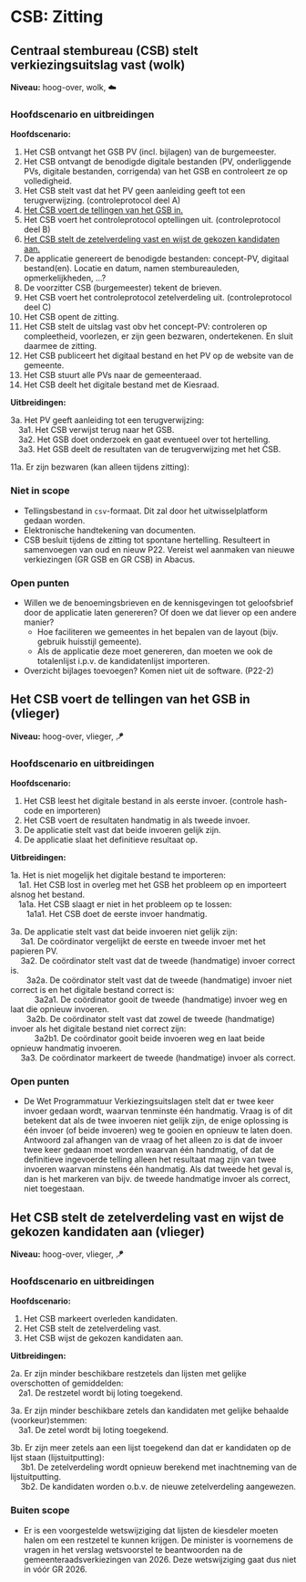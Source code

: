 # CSB: Zitting

## Centraal stembureau (CSB) stelt verkiezingsuitslag vast (wolk)

__Niveau:__ hoog-over, wolk, ☁️

### Hoofdscenario en uitbreidingen

__Hoofdscenario:__  

1. Het CSB ontvangt het GSB PV (incl. bijlagen) van de burgemeester.
2. Het CSB ontvangt de benodigde digitale bestanden (PV, onderliggende PVs, digitale bestanden, corrigenda) van het GSB en controleert ze op volledigheid.
3. Het CSB stelt vast dat het PV geen aanleiding geeft tot een terugverwijzing. (controleprotocol deel A)
4. [Het CSB voert de tellingen van het GSB in.](#het-csb-voert-de-tellingen-van-het-gsb-in-vlieger)
5. Het CSB voert het controleprotocol optellingen uit. (controleprotocol deel B)
6. [Het CSB stelt de zetelverdeling vast en wijst de gekozen kandidaten aan.](#het-csb-stelt-de-zetelverdeling-vast-en-wijst-de-gekozen-kandidaten-aan-vlieger)
7. De applicatie genereert de benodigde bestanden: concept-PV, digitaal bestand(en). Locatie en datum, namen stembureauleden, opmerkelijkheden, ...?
8. De voorzitter CSB (burgemeester) tekent de brieven.
9. Het CSB voert het controleprotocol zetelverdeling uit. (controleprotocol deel C)
10. Het CSB opent de zitting.
11. Het CSB stelt de uitslag vast obv het concept-PV: controleren op compleetheid, voorlezen, er zijn geen bezwaren, ondertekenen. En sluit daarmee de zitting.
12. Het CSB publiceert het digitaal bestand en het PV op de website van de gemeente.
13. Het CSB stuurt alle PVs naar de gemeenteraad.
14. Het CSB deelt het digitale bestand met de Kiesraad.

__Uitbreidingen:__

3a. Het PV geeft aanleiding tot een terugverwijzing:  
&emsp;3a1. Het CSB verwijst terug naar het GSB.  
&emsp;3a2. Het GSB doet onderzoek en gaat eventueel over tot hertelling.  
&emsp;3a3. Het GSB deelt de resultaten van de terugverwijzing met het CSB.

11a. Er zijn bezwaren (kan alleen tijdens zitting):

### Niet in scope

- Tellingsbestand in `csv`-formaat. Dit zal door het uitwisselplatform gedaan worden.
- Elektronische handtekening van documenten.
- CSB besluit tijdens de zitting tot spontane hertelling. Resulteert in samenvoegen van oud en nieuw P22. Vereist wel aanmaken van nieuwe verkiezingen (GR GSB en GR CSB) in Abacus.

### Open punten

- Willen we de benoemingsbrieven en de kennisgevingen tot geloofsbrief door de applicatie laten genereren? Of doen we dat liever op een andere manier?
    - Hoe faciliteren we gemeentes in het bepalen van de layout (bijv. gebruik huisstijl gemeente).
    - Als de applicatie deze moet genereren, dan moeten we ook de totalenlijst i.p.v. de kandidatenlijst importeren.
- Overzicht bijlages toevoegen? Komen niet uit de software. (P22-2)


## Het CSB voert de tellingen van het GSB in (vlieger)

__Niveau:__ hoog-over, vlieger, 🪁

### Hoofdscenario en uitbreidingen

__Hoofdscenario:__  

1. Het CSB leest het digitale bestand in als eerste invoer. (controle hash-code en importeren)
2. Het CSB voert de resultaten handmatig in als tweede invoer.
3. De applicatie stelt vast dat beide invoeren gelijk zijn.
4. De applicatie slaat het definitieve resultaat op.

__Uitbreidingen:__

1a. Het is niet mogelijk het digitale bestand te importeren:  
&emsp;1a1. Het CSB lost in overleg met het GSB het probleem op en importeert alsnog het bestand.  
&emsp;1a1a. Het CSB slaagt er niet in het probleem op te lossen:  
&emsp;&emsp;1a1a1. Het CSB doet de eerste invoer handmatig.

3a. De applicatie stelt vast dat beide invoeren niet gelijk zijn:  
&emsp; 3a1. De coördinator vergelijkt de eerste en tweede invoer met het papieren PV.  
&emsp; 3a2. De coördinator stelt vast dat de tweede (handmatige) invoer correct is.  
&emsp;&emsp;3a2a. De coördinator stelt vast dat de tweede (handmatige) invoer niet correct is en het digitale bestand correct is:  
&emsp;&emsp;&emsp;3a2a1. De coördinator gooit de tweede (handmatige) invoer weg en laat die opnieuw invoeren.  
&emsp;&emsp;3a2b. De coördinator stelt vast dat zowel de tweede (handmatige) invoer als het digitale bestand niet correct zijn:  
&emsp;&emsp;&emsp;3a2b1. De coördinator gooit beide invoeren weg en laat beide opnieuw handmatig invoeren.  
&emsp; 3a3. De coördinator markeert de tweede (handmatige) invoer als correct.

### Open punten
- De Wet Programmatuur Verkiezingsuitslagen stelt dat er twee keer invoer gedaan wordt, waarvan tenminste één handmatig. Vraag is of dit betekent dat als de twee invoeren niet gelijk zijn, de enige oplossing is één invoer (of beide invoeren) weg te gooien en opnieuw te laten doen. Antwoord zal afhangen van de vraag of het alleen zo is dat de invoer twee keer gedaan moet worden waarvan één handmatig, of dat de definitieve ingevoerde telling alleen het resultaat mag zijn van twee invoeren waarvan minstens één handmatig. Als dat tweede het geval is, dan is het markeren van bijv. de tweede handmatige invoer als correct, niet toegestaan.


## Het CSB stelt de zetelverdeling vast en wijst de gekozen kandidaten aan (vlieger)

__Niveau:__ hoog-over, vlieger, 🪁

### Hoofdscenario en uitbreidingen

__Hoofdscenario:__

1. Het CSB markeert overleden kandidaten.
2. Het CSB stelt de zetelverdeling vast.
3. Het CSB wijst de gekozen kandidaten aan.

__Uitbreidingen:__

2a. Er zijn minder beschikbare restzetels dan lijsten met gelijke overschotten of gemiddelden:  
&emsp;2a1. De restzetel wordt bij loting toegekend.

3a. Er zijn minder beschikbare zetels dan kandidaten met gelijke behaalde (voorkeur)stemmen:  
&emsp;3a1. De zetel wordt bij loting toegekend.

3b. Er zijn meer zetels aan een lijst toegekend dan dat er kandidaten op de lijst staan (lijstuitputting):  
&emsp; 3b1. De zetelverdeling wordt opnieuw berekend met inachtneming van de lijstuitputting.  
&emsp; 3b2. De kandidaten worden o.b.v. de nieuwe zetelverdeling aangewezen.


### Buiten scope
- Er is een voorgestelde wetswijziging dat lijsten de kiesdeler moeten halen om een restzetel te kunnen krijgen. De minister is voornemens de vragen in het verslag wetsvoorstel te beantwoorden na de gemeenteraadsverkiezingen van 2026. Deze wetswijziging gaat dus niet in vóór GR 2026.
